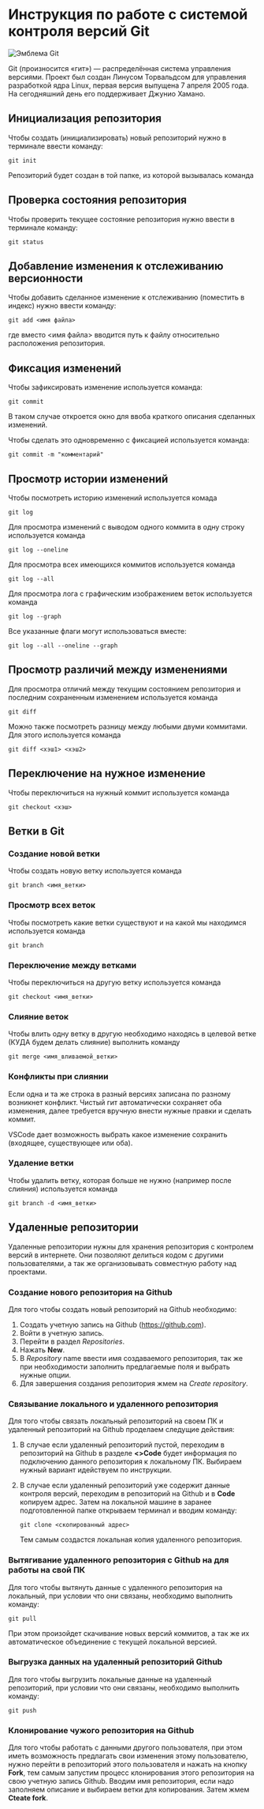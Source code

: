 # **Инструкция по работе с системой контроля версий Git**

![Эмблема Git](git.jpg)

Git (произносится «гит») — распределённая система управления версиями. Проект был создан Линусом Торвальдсом для управления разработкой ядра Linux, первая версия выпущена 7 апреля 2005 года. На сегодняшний день его поддерживает Джунио Хамано.

## Инициализация репозитория

Чтобы создать (инициализировать) новый репозиторий нужно в терминале ввести команду:

    git init

Репозиторий будет создан в той папке, из которой вызывалась команда

## Проверка состояния репозитория

Чтобы проверить текущее состояние репозитория нужно ввести в терминале команду:

    git status

## Добавление изменения к отслеживанию версионности

Чтобы добавить сделанное изменение к отслеживанию (поместить в индекс) нужно ввести команду:

    git add <имя файла>

где вместо <имя файла> вводится путь к файлу относительно расположения репозитория.

## Фиксация изменений

Чтобы зафиксировать изменение используется команда:

    git commit

В таком случае откроется окно для ввоба краткого описания сделанных изменений.

Чтобы сделать это одновременно с фиксацией используется команда:

    git commit -m "комментарий"

## Просмотр истории изменений

Чтобы посмотреть историю изменений используется комада

    git log

Для просмотра изменений с выводом одного коммита в одну строку используется команда

    git log --oneline

Для просмотра всех имеющихся коммитов используется команда

    git log --all

Для просмотра лога с графическим изображением веток используется команда

    git log --graph

Все указанные флаги могут использоваться вместе:

    git log --all --oneline --graph

## Просмотр различий между изменениями

Для просмотра отличий между текущим состоянием репозитория и последним сохраненным изменением используется команда

    git diff

Можно также посмотреть разницу между любыми двуми коммитами. Для этого используется команда

    git diff <хэш1> <хэш2>

## Переключение на нужное изменение

Чтобы переключиться на нужный коммит используется команда

    git checkout <хэш>

## Ветки в Git

### Создание новой ветки

Чтобы создать новую ветку используется команда

    git branch <имя_ветки>

### Просмотр всех веток

Чтобы посмотреть какие ветки существуют и на какой мы находимся используется команда

    git branch

### Переключение между ветками

Чтобы переключиться на другую ветку используется команда

    git checkout <имя_ветки>

### Слияние веток

Чтобы влить одну ветку в другую необходимо находясь в целевой ветке (КУДА будем делать слияние) выполнить команду

    git merge <имя_вливаемой_ветки>

### Конфликты при слиянии

Если одна и та же строка в разный версиях записана по разному возникнет конфликт.
Чистый гит автоматически сохраняет оба изменения, далее требуется вручную внести нужные правки и сделать коммит.

VSСode дает возможность выбрать какое изменение сохранить (входящее, существующее или оба).

### Удаление ветки

Чтобы удалить ветку, которая больше не нужно (например после слияния) используется команда

    git branch -d <имя_ветки>

## Удаленные репозитории
Удаленные репозитории нужны для хранения репозитория с контролем версий в интернете. Они позволяют делиться кодом с другими пользователями, а так же организовывать совместную работу над проектами. 

### Создание нового репозитория на Github
Для того чтобы создать новый репозиторий на Github необходимо:
1. Создать учетную запись на Github (https://github.com).
2. Войти в учетную запись.
3. Перейти в раздел _Repositories_.
4. Нажать **New**.
5. В _Repository_ name ввести имя создаваемого репозитория, так же при необходимости заполнить предлагаемые поля и выбрать нужные опции.
6. Для завершения создания репозитория жмем на _Create repository_.

### Связывание локального и удаленного репозитория
Для того чтобы связать локальный репозиторий на своем ПК и удаленный репозиторий на Github проделаем следущие действия:

1. В случае если удаленный репозиторий пустой,
переходим в репозиторий на Github в разделе __<>Code__ будет информация по подключению данного репозитория к локальному ПК. Выбираем нужный вариант идействуем по инструкции.

2. В случае если удаленный репозиторий уже содержит данные контроля версий, переходим в репозиторий на Github и в **Code** копируем адрес. Затем на локальной машине в заранее подготовленной папке открываем терминал и вводим команду:

       git clone <скопированный адрес>

    Тем самым создастся локальная копия удаленного репозитория.

### Вытягивание удаленного репозитория с Github на для работы на свой ПК
Для того чтобы вытянуть данные с удаленного репозитория на локальный, при условии что они связаны, необходимо выполнить команду:

    git pull

При этом произойдет скачивание новых версий коммитов, а так же их автоматическое объединение с текущей локальной версией.

### Выгрузка данных на удаленный репозиторий Github
Для того чтобы выгрузить локальные данные на удаленный репозиторий, при условии что они связаны, необходимо выполнить команду:

    git push

### Клонирование чужого репозитория на Github
Для того чтобы работать с данными другого пользователя, при этом иметь возможность предлагать свои изменения этому пользователю, нужно перейти в репозиторий этого пользователя и нажать на кнопку **Fork**, тем самым  запустим процесс клонирования этого репозитория на свою учетную запись Github.
Вводим имя репозитория, если надо заполняем описание и выбираем ветки для копирования.
Затем жмем **Cteate fork**.


